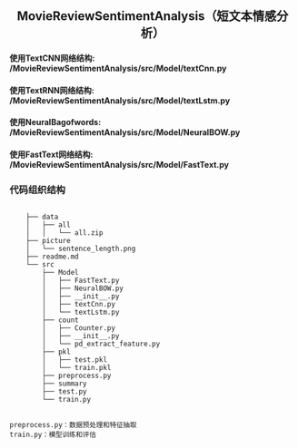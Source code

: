 ## <center>MovieReviewSentimentAnalysis（短文本情感分析）</center>

#### 使用TextCNN网络结构: /MovieReviewSentimentAnalysis/src/Model/textCnn.py
#### 使用TextRNN网络结构: /MovieReviewSentimentAnalysis/src/Model/textLstm.py
#### 使用NeuralBagofwords: /MovieReviewSentimentAnalysis/src/Model/NeuralBOW.py
#### 使用FastText网络结构: /MovieReviewSentimentAnalysis/src/Model/FastText.py


### 代码组织结构
<pre><code>
&nbsp;&nbsp;&nbsp;&nbsp;├── data
&nbsp;&nbsp;&nbsp;&nbsp;│   ├── all
&nbsp;&nbsp;&nbsp;&nbsp;│   │   └── all.zip
&nbsp;&nbsp;&nbsp;&nbsp;├── picture
&nbsp;&nbsp;&nbsp;&nbsp;│   └── sentence_length.png
&nbsp;&nbsp;&nbsp;&nbsp;├── readme.md
&nbsp;&nbsp;&nbsp;&nbsp;└── src
&nbsp;&nbsp;&nbsp;&nbsp;    ├── Model
&nbsp;&nbsp;&nbsp;&nbsp;    │   ├── FastText.py
&nbsp;&nbsp;&nbsp;&nbsp;    │   ├── NeuralBOW.py
&nbsp;&nbsp;&nbsp;&nbsp;    │   ├── __init__.py
&nbsp;&nbsp;&nbsp;&nbsp;    │   ├── textCnn.py
&nbsp;&nbsp;&nbsp;&nbsp;    │   └── textLstm.py
&nbsp;&nbsp;&nbsp;&nbsp;    ├── count
&nbsp;&nbsp;&nbsp;&nbsp;    │   ├── Counter.py
&nbsp;&nbsp;&nbsp;&nbsp;    │   ├── __init__.py
&nbsp;&nbsp;&nbsp;&nbsp;    │   └── pd_extract_feature.py
&nbsp;&nbsp;&nbsp;&nbsp;    ├── pkl
&nbsp;&nbsp;&nbsp;&nbsp;    │   ├── test.pkl
&nbsp;&nbsp;&nbsp;&nbsp;    │   └── train.pkl
&nbsp;&nbsp;&nbsp;&nbsp;    ├── preprocess.py
&nbsp;&nbsp;&nbsp;&nbsp;    ├── summary
&nbsp;&nbsp;&nbsp;&nbsp;    ├── test.py
&nbsp;&nbsp;&nbsp;&nbsp;    └── train.py


preprocess.py：数据预处理和特征抽取
train.py：模型训练和评估
